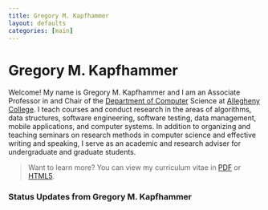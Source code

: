 ```yaml
---
title: Gregory M. Kapfhammer
layout: defaults
categories: [main]
---
```


# Gregory M. Kapfhammer

Welcome! My name is Gregory M. Kapfhammer and I am an Associate Professor in and Chair of the [Department of
Computer](http://www.cs.allegheny.edu) Science at [Allegheny College](http://www.allegheny.edu). I teach courses and
conduct research in the areas of algorithms, data structures, software engineering, software testing, data management,
mobile applications, and computer systems.  In addition to organizing and teaching seminars on research methods in
computer science and effective writing and speaking, I serve as an academic and research adviser for undergraduate and
graduate students.

> Want to learn more? You can view my curriculum vitae in
> <a target="_blank" href = "{{site.baseurl}}cv/curriculum-vitae-kapfhammer.pdf">PDF</a> or <a target="_blank" href = "{{site.baseurl}}cv/curriculum-vitae-kapfhammer.html">HTML5</a>.

### Status Updates from Gregory M. Kapfhammer

<div id="tw-gkapfham">
</div>
